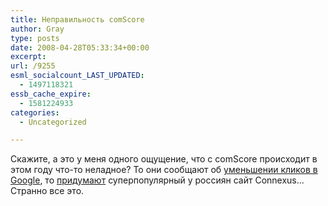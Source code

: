 ```yaml
---
title: Неправильность comScore
author: Gray
type: posts
date: 2008-04-28T05:33:34+00:00
excerpt:
url: /9255
esml_socialcount_LAST_UPDATED:
  - 1497118321
essb_cache_expire:
  - 1581224933
categories:
  - Uncategorized

---
```








Скажите, а это у меня одного ощущение, что с comScore происходит в этом году что-то неладное? То они сообщают об <a href="http://www.alleyinsider.com/2008/2/comscore_on_comscore_google_disaster__no_big_deal" target="_blank">уменьшении кликов в Google</a>, то <a href="http://www.vedomosti.ru/newspaper/article.shtml?2008/04/15/146068" target="_blank">придумают</a> суперпопулярный у россиян сайт Connexus&#8230; Странно все это.